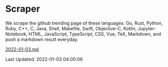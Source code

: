 # Scraper

We scrape the github trending page of these languages: Go, Rust, Python, Ruby, C++, C, Java, Shell, Makefile, Swift, Objective-C, Kotlin, Jupyter-Notebook, HTML, JavaScript, TypeScript, CSS, Vue, TeX, Markdown, and push a markdown result everyday.

[2022-01-03.md](https://github.com/yangwenmai/github-trending-backup/blob/master/2022-01-03.md)

Last Updated: 2022-01-03 04:00:06